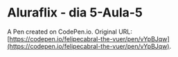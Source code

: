 # Aluraflix - dia 5-Aula-5

A Pen created on CodePen.io. Original URL: [https://codepen.io/felipecabral-the-vuer/pen/vYpBJqw](https://codepen.io/felipecabral-the-vuer/pen/vYpBJqw).


